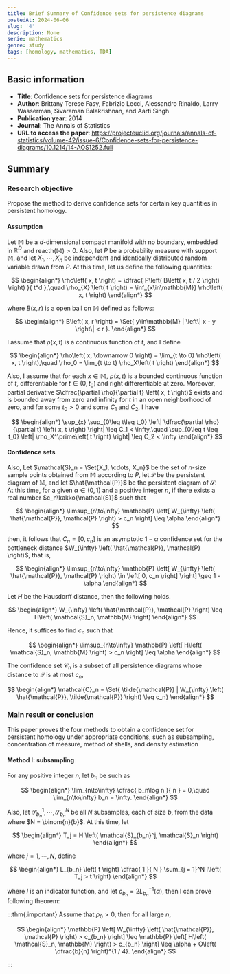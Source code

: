 ```yaml
---
title: Brief Summary of Confidence sets for persistence diagrams
postedAt: 2024-06-06
slug: '4'
description: None
serie: mathematics
genre: study
tags: [homology, mathematics, TDA]
---
```


## Basic information

- **Title**: Confidence sets for persistence diagrams
- **Author**: Brittany Terese Fasy, Fabrizio Lecci, Alessandro Rinaldo, Larry Wasserman, Sivaraman Balakrishnan, and Aarti Singh
- **Publication year**: 2014
- **Journal**: The Annals of Statistics
- **URL to access the paper**: https://projecteuclid.org/journals/annals-of-statistics/volume-42/issue-6/Confidence-sets-for-persistence-diagrams/10.1214/14-AOS1252.full

## Summary

### Research objective

Propose the method to derive confidence sets for certain key quantities in persistent homology.

#### Assumption

Let $\mathbb{M}$ be a $d$-dimensional compact manifold with no boundary, embedded in $\mathbb{R}^D$ and $\mathrm{reacth}\left( \mathbb{M} \right) > 0$. Also, let $P$ be a probability measure with support $\mathbb{M}$, and let $X_1, \cdots, X_n$ be independent and identically distributed random variable drawn from $P$. At this time, let us define the following quantities:

$$
\begin{align*}
  \rho\left( x, t \right) = \dfrac{ P\left( B\left( x, t / 2 \right) \right) }{ t^d },\quad \rho_{X} \left( t \right) = \inf_{x\in\mathbb{M}} \rho\left( x, t \right)
\end{align*}
$$

where $B\left( x,r \right)$ is a open ball on $\mathbb{M}$ defined as follows:

$$
\begin{align*}
  B\left( x, r \right) = \Set{ y\in\mathbb{M} | \left\| x - y \right\| < r	}.
\end{align*}
$$

I assume that $\rho\left( x, t \right)$ is a continuous function of $t$, and I define

$$
\begin{align*}
  \rho\left( x, \downarrow 0 \right) = \lim_{t \to 0} \rho\left( x, t \right),\quad \rho_0 = \lim_{t \to t} \rho_X\left( t \right)
\end{align*}
$$

Also, I assume that for each $x \in \mathbb{M}$, $\rho\left( x, t \right)$ is a bounded continuous function of $t$, differentiable for $t \in \left( 0, t_0 \right)$ and right differentiable at zero. Moreover, partial derivative $\dfrac{\partial \rho}{\partial t} \left( x, t \right)$ exists and is bounded away from zero and infinity for $t$ in an open neighborhood of zero, and for some $t_0 > 0$ and some $C_1$ and $C_2$, I have

$$
\begin{align*}
  \sup_{x} \sup_{0\leq t\leq t_0} \left| \dfrac{\partial \rho}{\partial t} \left( x, t \right) \right| \leq C_1 < \infty,\quad \sup_{0\leq t \leq t_0} \left| \rho_X^\prime\left( t \right) \right| \leq C_2 < \infty
\end{align*}
$$

#### Confidence sets

Also, Let $\mathcal{S}_n = \Set{X_1, \cdots, X_n}$ be the set of $n$-size sample points obtained from $\mathbb{M}$ according to $P$, let $\mathcal{P}$ be the persistent diagram of $\mathbb{M}$, and let $\hat{\mathcal{P}}$ be the persistent diagram of $\mathcal{S}$. At this time, for a given $\alpha \in \left( 0, 1 \right)$ and a positive integer $n$, if there exists a real number $c_n\kakko{\mathcal{S}}$ such that

$$
\begin{align*}
  \limsup_{n\to\infty} \mathbb{P} \left[ W_{\infty} \left( \hat{\mathcal{P}}, \mathcal{P} \right) > c_n \right] \leq \alpha
\end{align*}
$$

then, it follows that $C_n = \left[ 0, c_n \right]$ is an asymptotic $1 - \alpha$ confidence set for the bottleneck distance $W_{\infty} \left( \hat{\mathcal{P}}, \mathcal{P} \right)$, that is,

$$
\begin{align*}
  \limsup_{n\to\infty} \mathbb{P} \left[ W_{\infty} \left( \hat{\mathcal{P}}, \mathcal{P} \right) \in \left[ 0, c_n \right] \right] \geq 1 - \alpha
\end{align*}
$$

Let $H$ be the Hausdorff distance, then the following holds.

$$
\begin{align*}
  W_{\infty} \left( \hat{\mathcal{P}}, \mathcal{P} \right) \leq H\left( \mathcal{S}_n, \mathbb{M} \right)
\end{align*}
$$

Hence, it suffices to find $c_n$ such that

$$
\begin{align*}
  \limsup_{n\to\infty} \mathbb{P} \left[ H\left( \mathcal{S}_n, \mathbb{M} \right) > c_n \right] \leq \alpha
\end{align*}
$$

The confidence set $\mathcal{C}_n$ is a subset of all persistence diagrams whose distance to $\mathcal{P}$ is at most $c_n$,

$$
\begin{align*}
  \mathcal{C}_n = \Set{ \tilde{\mathcal{P}} | W_{\infty} \left( \hat{\mathcal{P}}, \tilde{\mathcal{P}} \right) \leq c_n}
\end{align*}
$$

### Main result or conclusion

This paper proves the four methods to obtain a confidence set for persistent homology under appropriate conditions, such as subsampling, concentration of measure, method of shells, and density estimation

#### Method I: subsampling

For any positive integer $n$, let $b_n$ be such as

$$
\begin{align*}
  \lim_{n\to\infty} \dfrac{ b_n\log n }{ n } = 0,\quad \lim_{n\to\infty} b_n = \infty.
\end{align*}
$$

Also, let $\mathcal{S}_{b_n}^1, \cdots, \mathcal{S}_{b_n}^N$ be all $N$ subsamples, each of size $b$, from the data where $N = \binom{n}{b}$. At this time, let

$$
\begin{align*}
  T_j = H \left( \mathcal{S}_{b_n}^j, \mathcal{S}_n \right)
\end{align*}
$$

where $j = 1, \cdots, N$, define

$$
\begin{align*}
  L_{b_n} \left( t \right) \dfrac{ 1 }{ N } \sum_{j = 1}^N I\left( T_j > t \right)
\end{align*}
$$

where $I$ is an indicator function, and let $c_{b_n} = 2 L_{b_n}^{-1}\left( \alpha \right)$, then I can prove following theorem:

:::thm{.important}
Assume that $\rho_0 > 0$, then for all large $n$,

$$
\begin{align*}
  \mathbb{P} \left[ W_{\infty} \left( \hat{\mathcal{P}}, \mathcal{P} \right) > c_{b_n} \right] \leq \mathbb{P} \left[ H\left( \mathcal{S}_n, \mathbb{M} \right) > c_{b_n} \right] \leq \alpha + O\left( \dfrac{b}{n} \right)^{1 / 4}.
\end{align*}
$$

:::

